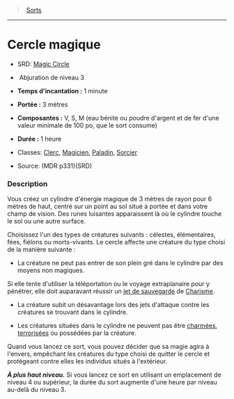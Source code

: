 ﻿---
!SpellItem
Family: SpellHD
Level: 3
Type: Abjuration
CastingTime: 1 minute
Range: 3 mètres
Components: V, S, M (eau bénite ou poudre d'argent et de fer d'une valeur minimale de 100 po, que le sort consume)
Duration: 1 heure
Classes: '[Clerc](hd_cleric.md), [Magicien](hd_wizard.md), [Paladin](hd_paladin.md), [Sorcier](hd_warlock.md)'
Id: spells_hd.md#cercle-magique
ParentLink: spells_hd.md#sorts
Name: Cercle magique
ParentName: Sorts
NameLevel: 1
AltName: '[Magic Circle](srd_spells_magic_circle.md)'
Source: (MDR p331)(SRD)
Attributes: {}
AttributesDictionary: >+
  {}

---
> [Sorts](hd_spells.md)

---

# Cercle magique

- SRD: [Magic Circle](srd_spells_magic_circle.md)

-  Abjuration de niveau 3

- **Temps d'incantation :** 1 minute

- **Portée :** 3 mètres

- **Composantes :** V, S, M (eau bénite ou poudre d'argent et de fer d'une valeur minimale de 100 po, que le sort consume)

- **Durée :** 1 heure

- Classes: [Clerc](hd_cleric.md), [Magicien](hd_wizard.md), [Paladin](hd_paladin.md), [Sorcier](hd_warlock.md)

- Source: (MDR p331)(SRD)

### Description

Vous créez un cylindre d'énergie magique de 3 mètres de rayon pour 6 mètres de haut, centré sur un point au sol situé à portée et dans votre champ de vision. Des runes luisantes apparaissent là où le cylindre touche le sol ou une autre surface.

Choisissez l'un des types de créatures suivants : célestes, élémentaires, fées, fiélons ou morts-vivants. Le cercle affecte une créature du type choisi de la manière suivante :

* La créature ne peut pas entrer de son plein gré dans le cylindre par des moyens non magiques.

Si elle tente d'utiliser la téléportation ou le voyage extraplanaire pour y pénétrer, elle doit auparavant réussir un [jet de sauvegarde](hd_abilities_jets_de_sauvegarde.md) de [Charisme](hd_abilities_charisma.md).

* La créature subit un désavantage lors des jets d'attaque contre les créatures se trouvant dans le cylindre.

* Les créatures situées dans le cylindre ne peuvent pas être [charmées](hd_conditions_charme.md), [terrorisées](hd_conditions_terrorise.md) ou possédées par la créature.

Quand vous lancez ce sort, vous pouvez décider que sa magie agira à l'envers, empêchant les créatures du type choisi de quitter le cercle et protégeant contre elles les individus situés à l'extérieur.

**_À plus haut niveau._** Si vous lancez ce sort en utilisant un emplacement de niveau 4 ou supérieur, la durée du sort augmente d'une heure par niveau au-delà du niveau 3.

